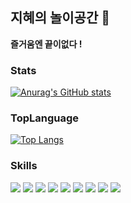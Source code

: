 ## 지혜의 놀이공간 🍊
**즐거움엔 끝이없다 !**

### Stats
[![Anurag's GitHub stats](https://github-readme-stats.vercel.app/api?username=2wisdom)](https://github.com/2wisdom/github-readme-stats)

### TopLanguage
[![Top Langs](https://github-readme-stats.vercel.app/api/top-langs/?username=2wisdom&hide=jupyter%20notebook&layout=compact)](https://github.com/2wisdom/github-readme-stats)

### Skills

<p>
    <img src="https://img.shields.io/badge/React.js-61DAFB?style=flat-square&logo=react&logoColor=white"/>
    <img src="https://img.shields.io/badge/Node.js-339933?style=flat-square&logo=node.js&logoColor=white"/>
    <img src="https://img.shields.io/badge/Javascript-ffb13b?style=flat-square&logo=javascript&logoColor=white"/>
    <img src="https://img.shields.io/badge/Typescript-3178C6?style=flat-square&logo=typescript&logoColor=white"/>
    <img src="https://img.shields.io/badge/Python-3776AB?style=flat-square&logo=Python&logoColor=white"/>
    <img src="https://img.shields.io/badge/HTML5-E34F26?style=flat-square&logo=html5&logoColor=white"/>
    <img src="https://img.shields.io/badge/CSS-1572B6?style=flat-square&logo=css3&logoColor=white"/>
    <img src="https://img.shields.io/badge/Git-F05032?style=flat-square&logo=Git&logoColor=white"/>
    <img src="https://img.shields.io/badge/vscode-007ACC?style=flat-square&logo=visualstudiocode&logoColor=white"/>
</p>



